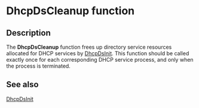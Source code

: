 # DhcpDsCleanup function

## Description

The **DhcpDsCleanup** function frees up directory service resources allocated for DHCP services by [DhcpDsInit](https://learn.microsoft.com/previous-versions/windows/desktop/api/dhcpsapi/nf-dhcpsapi-dhcpdsinit). This function should be called exactly once for each corresponding DHCP service process, and only when the process is terminated.

## See also

[DhcpDsInit](https://learn.microsoft.com/previous-versions/windows/desktop/api/dhcpsapi/nf-dhcpsapi-dhcpdsinit)